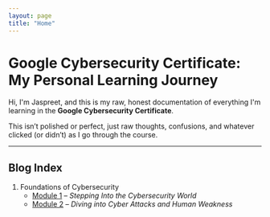 ```yaml
---
layout: page
title: "Home"
---
```


# Google Cybersecurity Certificate: My Personal Learning Journey

Hi, I'm Jaspreet, and this is my raw, honest documentation of everything I'm learning in the **Google Cybersecurity Certificate**.

This isn’t polished or perfect, just raw thoughts, confusions, and whatever clicked (or didn’t) as I go through the course.

---

## Blog Index

1. Foundations of Cybersecurity  
   - [Module 1](/Google-Cybersecurity-Cert/Foundations-of-Cybersecurity/module-01.md) – *Stepping Into the Cybersecurity World*  
   - [Module 2](/Google-Cybersecurity-Cert/Foundations-of-Cybersecurity/module-02.md) – *Diving into Cyber Attacks and Human Weakness*
